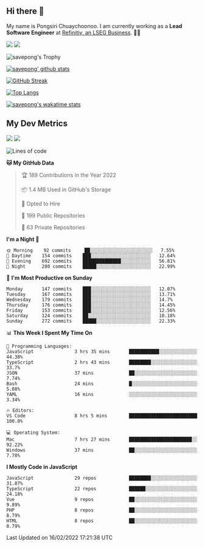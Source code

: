 ## Hi there 👋

My name is Pongsiri Chuaychoonoo. I am currently working as a **Lead Software Engineer** at [Refinitiv, an LSEG Business](https://www.refinitiv.com). 👨‍💻

[<img src="https://img.shields.io/badge/savepong.com-%230077B5.svg?&style=for-the-badge&color=81e6d9" />](https://savepong.com)
[<img src="https://img.shields.io/badge/linkedin-%230077B5.svg?&style=for-the-badge&logo=linkedin&logoColor=white" />](https://www.linkedin.com/in/savepong)

![savepong's Trophy](https://github-profile-trophy.vercel.app/?username=savepong&theme=flat&rank=SECRET,SSS,SS,S,AAA,AA,A&margin-w=15&no-bg=true&no-frame=true)

[![savepong' github stats](https://github-readme-stats.vercel.app/api?username=savepong&show_icons=true&count_private=true&theme=gotham&hide_border=true&bg_color=00000000&text_color=768390FF)](https://savepong.com/posts/stats)

[![GitHub Streak](https://github-readme-streak-stats.herokuapp.com?user=savepong&theme=gotham&hide_border=true&background=00000000&dates=768390FF)](https://savepong.com/posts/stats)

[![Top Langs](https://github-readme-stats.vercel.app/api/top-langs/?username=savepong&layout=compact&langs_count=10&theme=gotham&hide_border=true&bg_color=00000000&text_color=768390FF)](https://savepong.com/posts/stats)

[![savepong's wakatime stats](https://github-readme-stats.vercel.app/api/wakatime?username=@savepong&layout=default&theme=gotham&hide_border=true&bg_color=00000000&text_color=768390FF)](https://savepong.com/posts/stats)

## My Dev Metrics

[![](https://komarev.com/ghpvc/?username=savepong&color=blue&label=Profile%20Views)](https://github.com/savepong)
[![](https://img.shields.io/github/followers/savepong?label=GitHub%20Followers)](https://github.com/savepong)

<!--START_SECTION:waka-->
![Lines of code](https://img.shields.io/badge/From%20Hello%20World%20I%27ve%20Written-4%20Million%20lines%20of%20code-blue)

**🐱 My GitHub Data** 

> 🏆 189 Contributions in the Year 2022
 > 
> 📦 1.4 MB Used in GitHub's Storage 
 > 
> 💼 Opted to Hire
 > 
> 📜 199 Public Repositories 
 > 
> 🔑 63 Private Repositories  
 > 
**I'm a Night 🦉** 

```text
🌞 Morning    92 commits     ██░░░░░░░░░░░░░░░░░░░░░░░   7.55% 
🌆 Daytime    154 commits    ███░░░░░░░░░░░░░░░░░░░░░░   12.64% 
🌃 Evening    692 commits    ██████████████░░░░░░░░░░░   56.81% 
🌙 Night      280 commits    █████░░░░░░░░░░░░░░░░░░░░   22.99%

```
📅 **I'm Most Productive on Sunday** 

```text
Monday       147 commits    ███░░░░░░░░░░░░░░░░░░░░░░   12.07% 
Tuesday      167 commits    ███░░░░░░░░░░░░░░░░░░░░░░   13.71% 
Wednesday    179 commits    ███░░░░░░░░░░░░░░░░░░░░░░   14.7% 
Thursday     176 commits    ███░░░░░░░░░░░░░░░░░░░░░░   14.45% 
Friday       153 commits    ███░░░░░░░░░░░░░░░░░░░░░░   12.56% 
Saturday     124 commits    ██░░░░░░░░░░░░░░░░░░░░░░░   10.18% 
Sunday       272 commits    █████░░░░░░░░░░░░░░░░░░░░   22.33%

```


📊 **This Week I Spent My Time On** 

```text
💬 Programming Languages: 
JavaScript               3 hrs 35 mins       ███████████░░░░░░░░░░░░░░   44.38% 
TypeScript               2 hrs 43 mins       ████████░░░░░░░░░░░░░░░░░   33.7% 
JSON                     37 mins             ██░░░░░░░░░░░░░░░░░░░░░░░   7.74% 
Bash                     24 mins             █░░░░░░░░░░░░░░░░░░░░░░░░   5.08% 
YAML                     16 mins             ░░░░░░░░░░░░░░░░░░░░░░░░░   3.34%

🔥 Editors: 
VS Code                  8 hrs 5 mins        █████████████████████████   100.0%

💻 Operating System: 
Mac                      7 hrs 27 mins       ███████████████████████░░   92.22% 
Windows                  37 mins             ██░░░░░░░░░░░░░░░░░░░░░░░   7.78%

```

**I Mostly Code in JavaScript** 

```text
JavaScript               29 repos            ████████░░░░░░░░░░░░░░░░░   31.87% 
TypeScript               22 repos            ██████░░░░░░░░░░░░░░░░░░░   24.18% 
Vue                      9 repos             ██░░░░░░░░░░░░░░░░░░░░░░░   9.89% 
PHP                      8 repos             ██░░░░░░░░░░░░░░░░░░░░░░░   8.79% 
HTML                     8 repos             ██░░░░░░░░░░░░░░░░░░░░░░░   8.79%

```



 Last Updated on 16/02/2022 17:21:38 UTC
<!--END_SECTION:waka-->

<!--
**savepong/savepong** is a ✨ _special_ ✨ repository because its `README.md` (this file) appears on your GitHub profile.

Here are some ideas to get you started:

- 🔭 I’m currently working on WebComponents and TypeScript.
- 🌱 I’m currently learning ...
- 👯 I’m looking to collaborate on ...
- 🤔 I’m looking for help with ...
- 💬 Ask me about ...
- 📫 How to reach me: ...
- 😄 Pronouns: ...
- ⚡ Fun fact: ...
-->
